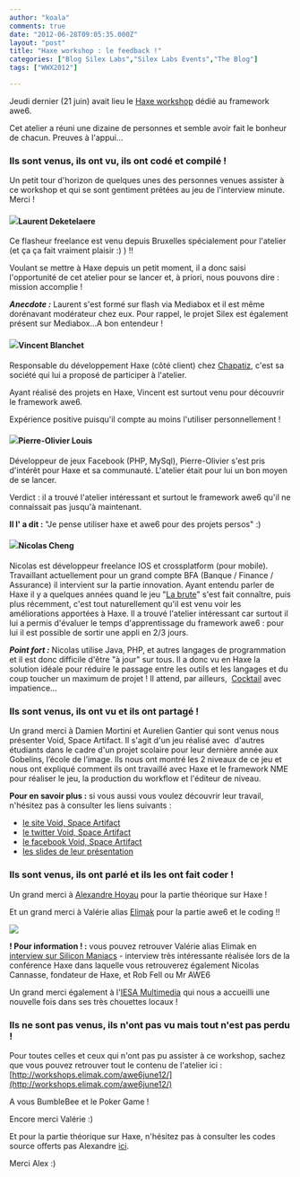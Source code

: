 ```yaml
---
author: "koala"
comments: true
date: "2012-06-28T09:05:35.000Z"
layout: "post"
title: "Haxe workshop : le feedback !"
categories: ["Blog Silex Labs","Silex Labs Events","The Blog"]
tags: ["WWX2012"]

---
```

Jeudi dernier (21 juin) avait lieu le [Haxe workshop](https://www.silexlabs.org/133148/the-blog/haxe-workshop/) dédié au framework awe6.

Cet atelier a réuni une dizaine de personnes et semble avoir fait le bonheur de chacun. Preuves à l'appui...


### Ils sont venus, ils ont vu, ils ont codé et compilé !


Un petit tour d'horizon de quelques unes des personnes venues assister à ce workshop et qui se sont gentiment prêtées au jeu de l'interview minute. Merci !


#### ![](https://www.silexlabs.org/wp-content/uploads/2012/06/laurent_deketelaere1.png)Laurent Deketelaere


Ce flasheur freelance est venu depuis Bruxelles spécialement pour l'atelier (et ça ça fait vraiment plaisir :) ) !!

Voulant se mettre à Haxe depuis un petit moment, il a donc saisi l'opportunité de cet atelier pour se lancer et, à priori, nous pouvons dire : mission accomplie !

_**Anecdote :**_ Laurent s'est formé sur flash via Mediabox et il est même dorénavant modérateur chez eux. Pour rappel, le projet Silex est également présent sur Mediabox...A bon entendeur !


#### [![](https://www.silexlabs.org/wp-content/uploads/2012/06/vincent_blanchet11-291x300.pngx)](https://www.silexlabs.org/133445/the-blog/haxe-workshop-le-feedback/attachment/vincent_blanchet-2/)Vincent Blanchet


Responsable du développement Haxe (côté client) chez [Chapatiz](http://www.chapatiz.com), c'est sa société qui lui a proposé de participer à l'atelier.

Ayant réalisé des projets en Haxe, Vincent est surtout venu pour découvrir le framework awe6.

Expérience positive puisqu'il compte au moins l'utiliser personnellement !

<!-- more -->


#### [![](https://www.silexlabs.org/wp-content/uploads/2012/06/pierre_olivier_louis1-271x300.png)](https://www.silexlabs.org/133445/the-blog/haxe-workshop-le-feedback/attachment/pierre_olivier_louis/)Pierre-Olivier Louis


Développeur de jeux Facebook (PHP, MySql), Pierre-Olivier s'est pris d'intérêt pour Haxe et sa communauté. L'atelier était pour lui un bon moyen de se lancer.

Verdict : il a trouvé l'atelier intéressant et surtout le framework awe6 qu'il ne connaissait pas jusqu'à maintenant.

**Il l' a dit :** "Je pense utiliser haxe et awe6 pour des projets persos" :)


####




#### ![](https://www.silexlabs.org/wp-content/uploads/2012/06/nicolas_cheng1-300x241.jpg)Nicolas Cheng


Nicolas est développeur freelance IOS et crossplatform (pour mobile). Travaillant actuellement pour un grand compte BFA (Banque / Finance / Assurance) il intervient sur la partie innovation.
Ayant entendu parler de Haxe il y a quelques années quand le jeu "[La brute](http://labrute.fr/)" s'est fait connaître, puis plus récemment, c'est tout naturellement qu'il est venu voir les améliorations apportées à Haxe. Il a trouvé l'atelier intéressant car surtout il lui a permis d'évaluer le temps d'apprentissage du framework awe6 : pour lui il est possible de sortir une appli en 2/3 jours.

_**Point fort :**_ Nicolas utilise Java, PHP, et autres langages de programmation et il est donc difficile d'être "à jour" sur tous. Il a donc vu en Haxe la solution idéale pour réduire le passage entre les outils et les langages et du coup toucher un maximum de projet ! Il attend, par ailleurs,  [Cocktail](http://haxe.org/com/libs/cocktail) avec impatience...


### Ils sont venus, ils ont vu et ils ont partagé !


Un grand merci à Damien Mortini et Aurelien Gantier qui sont venus nous présenter Void, Space Artifact. Il s'agit d'un jeu réalisé avec  d'autres étudiants dans le cadre d'un projet scolaire pour leur dernière année aux Gobelins, l’école de l’image. Ils nous ont montré les 2 niveaux de ce jeu et nous ont expliqué comment ils ont travaillé avec Haxe et le framework NME pour réaliser le jeu, la production du workflow et l'éditeur de niveau.



**Pour en savoir plus :** si vous aussi vous voulez découvrir leur travail, n'hésitez pas à consulter les liens suivants :

- [le site Void, Space Artifact](http://www.void-spaceartifact.com/)
- [le twitter Void, Space Artifact](https://twitter.com/#!/voidartifact)
- [le facebook Void, Space Artifact](https://www.facebook.com/voidspaceartifact)
- [les slides de leur présentation](http://goo.gl/XBVNX)


### Ils sont venus, ils ont parlé et ils les ont fait coder !


Un grand merci à [Alexandre Hoyau](http://www.intermedia-paris.fr/?/a.hoyau/start&format=html) pour la partie théorique sur Haxe !

Et un grand merci à Valérie alias [Elimak](http://www.blog.elimak.com/) pour la partie awe6 et le coding !!

![](https://www.silexlabs.org/wp-content/uploads/2012/06/valerie_elimak1.png)

**! Pour information ! :** vous pouvez retrouver Valérie alias Elimak en [interview sur Silicon Maniacs](http://www.siliconmaniacs.org/i-t-boys-i-t-girls-haxe/) - interview très intéressante réalisée lors de la conférence Haxe dans laquelle vous retrouverez également Nicolas Cannasse, fondateur de Haxe, et Rob Fell ou Mr AWE6

Un grand merci également à l'[IESA Multimedia](http://www.iesamultimedia.com/) qui nous a accueilli une nouvelle fois dans ses très chouettes locaux !


### Ils ne sont pas venus, ils n'ont pas vu mais tout n'est pas perdu !


Pour toutes celles et ceux qui n'ont pas pu assister à ce workshop, sachez que vous pouvez retrouver tout le contenu de l'atelier ici : [http://workshops.elimak.com/awe6june12/](http://workshops.elimak.com/awe6june12/)

A vous BumbleBee et le Poker Game !



Encore merci Valérie :)

Et pour la partie théorique sur Haxe, n'hésitez pas à consulter les codes source offerts pas Alexandre [ici](https://docs.google.com/file/d/0BxmdV6ktIMy1NENmN0RDY0dRdDg/edit?pli=1).

Merci Alex :)


